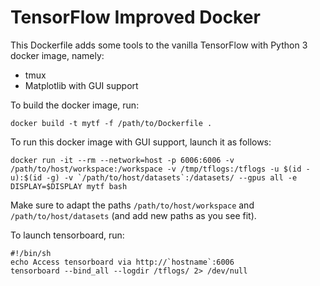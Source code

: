 # TensorFlow Improved Docker

This Dockerfile adds some tools to the vanilla TensorFlow with Python 3 docker image, namely:

 - tmux
 - Matplotlib with GUI support

To build the docker image, run:
```
docker build -t mytf -f /path/to/Dockerfile .
```

To run this docker image with GUI support, launch it as follows:

```
docker run -it --rm --network=host -p 6006:6006 -v /path/to/host/workspace:/workspace -v /tmp/tflogs:/tflogs -u $(id -u):$(id -g) -v `/path/to/host/datasets`:/datasets/ --gpus all -e DISPLAY=$DISPLAY mytf bash
```

Make sure to adapt the paths `/path/to/host/workspace` and `/path/to/host/datasets` (and add new paths as you see fit).

To launch tensorboard, run:
```
#!/bin/sh
echo Access tensorboard via http://`hostname`:6006
tensorboard --bind_all --logdir /tflogs/ 2> /dev/null
```